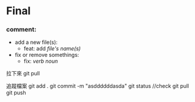 # Final 

### comment:
- add a new file(s):
  - feat: add *file's name(s)*
- fix or remove somethings:
  - fix: *verb* *noun* 


拉下來
git pull

追蹤檔案
git add .
git commit -m "asddddddasda"
git status  //check 
git pull
git push

